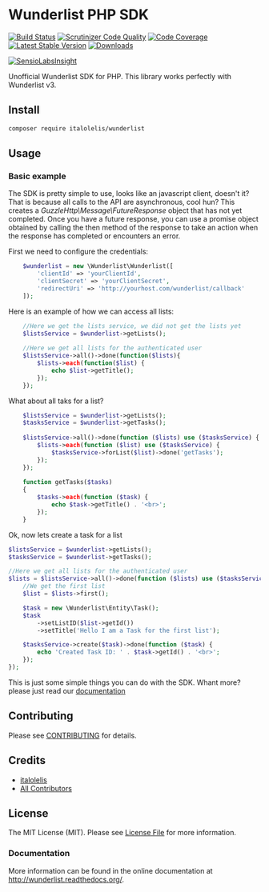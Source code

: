 # Wunderlist PHP SDK

[![Build Status](https://travis-ci.org/italolelis/wunderlist.svg?style=flat-square)](https://travis-ci.org/italolelis/wunderlist)
[![Scrutinizer Code Quality](http://img.shields.io/scrutinizer/g/italolelis/wunderlist.svg?style=flat-square)](https://scrutinizer-ci.com/g/italolelis/wunderlist/)
[![Code Coverage](http://img.shields.io/scrutinizer/coverage/g/italolelis/wunderlist.svg?style=flat-square)](https://scrutinizer-ci.com/g/italolelis/wunderlist/)
[![Latest Stable Version](http://img.shields.io/packagist/v/italolelis/wunderlist.svg?style=flat-square)](https://packagist.org/packages/italolelis/wunderlist)
[![Downloads](https://img.shields.io/packagist/dt/italolelis/wunderlist.svg?style=flat-square)](https://packagist.org/packages/italolelis/wunderlist)

[![SensioLabsInsight](https://insight.sensiolabs.com/projects/042ad7a7-df3d-4c3f-b93b-558b82d80cee/small.png)](https://insight.sensiolabs.com/projects/042ad7a7-df3d-4c3f-b93b-558b82d80cee)

Unofficial Wunderlist SDK for PHP.
This library works perfectly with Wunderlist v3.

## Install

```bash
composer require italolelis/wunderlist
```

## Usage

### Basic example

The SDK is pretty simple to use, looks like an javascript client, doesn't it?
That is because all calls to the API are asynchronous, cool hun? 
This creates a *GuzzleHttp\Message\FutureResponse* object that has not yet completed. 
Once you have a future response, you can use a promise object obtained 
by calling the then method of the response to take an action when the response has completed or 
encounters an error.

First we need to configure the credentials:

```php
    $wunderlist = new \Wunderlist\Wunderlist([
        'clientId' => 'yourClientId',
        'clientSecret' => 'yourClientSecret',
        'redirectUri' => 'http://yourhost.com/wunderlist/callback'
    ]);
```

Here is an example of how we can access all lists:

```php
    //Here we get the lists service, we did not get the lists yet
    $listsService = $wunderlist->getLists();
    
    //Here we get all lists for the authenticated user
    $listsService->all()->done(function($lists){
        $lists->each(function($list) {
            echo $list->getTitle();
        });
    });
```

What about all taks for a list?

```php
    $listsService = $wunderlist->getLists();
    $tasksService = $wunderlist->getTasks();
    
    $listsService->all()->done(function ($lists) use ($tasksService) {
        $lists->each(function ($list) use ($tasksService) {
            $tasksService->forList($list)->done('getTasks');
        });
    });
    
    function getTasks($tasks)
    {
        $tasks->each(function ($task) {
            echo $task->getTitle() . '<br>';
        });
    }
```

Ok, now lets create a task for a list

```php
$listsService = $wunderlist->getLists();
$tasksService = $wunderlist->getTasks();

//Here we get all lists for the authenticated user
$lists = $listsService->all()->done(function ($lists) use ($tasksService) {
    //We get the first list
    $list = $lists->first();

    $task = new \Wunderlist\Entity\Task();
    $task
        ->setListID($list->getId())
        ->setTitle('Hello I am a Task for the first list');

    $tasksService->create($task)->done(function ($task) {
        echo 'Created Task ID: ' . $task->getId() . '<br>';
    });
});
```

This is just some simple things you can do with the SDK. Whant more? please just read our [documentation](http://wunderlist.readthedocs.org/)

## Contributing

Please see [CONTRIBUTING](https://github.com/LellysInformatica/collections/blob/master/CONTRIBUTING.md) for details.

## Credits

- [italolelis](https://github.com/italolelis)
- [All Contributors](https://github.com/italolelis/wunderlist/contributors)

## License

The MIT License (MIT). Please see [License File](https://github.com/italolelis/wunderlist/blob/master/LICENSE) for more information.

### Documentation

More information can be found in the online documentation at
http://wunderlist.readthedocs.org/.
